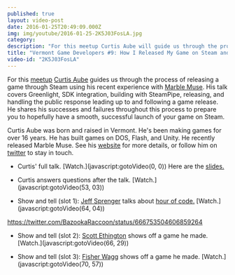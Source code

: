 ```yaml
---
published: true
layout: video-post
date: 2016-01-25T20:49:09.000Z
img: img/youtube/2016-01-25-2K5J03FosLA.jpg
category:
description: "For this meetup Curtis Aube will guide us through the process of releasing a game through Steam using his recent experience with Marble Muse…"
title: "Vermont Game Developers #9: How I Released My Game on Steam and You Can Too by Curtis Aube"
video-id: "2K5J03FosLA"
---
```

For this [meetup](http://www.meetup.com/Vermont-Game-Developers/events/226643330/) [Curtis Aube](https://twitter.com/KetosGames) guides us through the process of releasing a game through Steam using his recent experience with [Marble Muse](http://store.steampowered.com/app/368310/). His talk covers Greenlight, SDK integration, building with SteamPipe, releasing, and handling the public response leading up to and following a game release. He shares his successes and failures throughout this process to prepare you to hopefully have a smooth, successful launch of your game on Steam.

Curtis Aube was born and raised in Vermont. He's been making games for over 16 years. He has built games on DOS, Flash, and Unity. He recently released Marble Muse. See his [website](http://ketosgames.com/) for more details, or follow him on [twitter](https://twitter.com/KetosGames) to stay in touch.

* Curtis' full talk. [Watch.](javascript:gotoVideo(0, 0))  Here are the <a href="/pdf/curtis-aube-steam-release.pdf" target="_blank">slides.</a>

* Curtis answers questions after the talk. [Watch.](javascript:gotoVideo(53, 03))

* Show and tell (slot 1): [Jeff Sprenger](https://twitter.com/neurobotik) talks about [hour of code.](https://hourofcode.com/us) [Watch.](javascript:gotoVideo(64, 04))

https://twitter.com/BazookaRaccoon/status/666753504606859264

* Show and tell (slot 2): [Scott Ethington](http://scottethington.com/) shows off a game he made. [Watch.](javascript:gotoVideo(66, 29))

* Show and tell (slot 3): [Fisher Wagg](https://twitter.com/stupidmassive) shows off a game he made. [Watch.](javascript:gotoVideo(70, 57))
